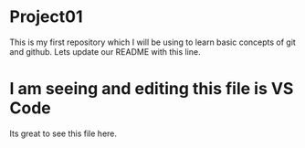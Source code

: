 # Project01
This is my first repository which I will be using to learn basic concepts of git and github.
Lets update our README with this line.

# I am seeing and editing this file is VS Code
Its great to see this file here.